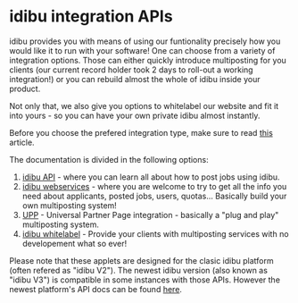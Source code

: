 idibu integration APIs
=========

idibu provides you with means of using our funtionality precisely how you would like it to run with your software! One can choose from a variety of integration options. Those can either quickly introduce multiposting for you clients (our current record holder took 2 days to roll-out a working integration!) or you can rebuild almost the whole of idibu inside your product.

Not only that, we also give you options to whitelabel our website and fit it into yours - so you can have your own private idibu almost instantly.

Before you choose the prefered integration type, make sure to read <a href="https://github.com/oneworldmarket/idibu-api/blob/master/before-you-begin.md">this</a> article.

The documentation is divided in the following options:

1. [idibu API](https://github.com/oneworldmarket/idibu-api/tree/master/api-v3) - where you can learn all about how to post jobs using idibu.
2. [idibu webservices](https://github.com/oneworldmarket/idibu-api/tree/master/webservices) - where you are welcome to try to get all the info you need about applicants, posted jobs, users, quotas... Basically build your own multiposting system!
3. [UPP](https://github.com/oneworldmarket/idibu-api/blob/master/UPP) - Universal Partner Page integration - basically a "plug and play" multiposting system.
4. [idibu whitelabel](https://github.com/oneworldmarket/idibu-api/tree/master/whitelabel) - Provide your clients with multiposting services with no developement what so ever!

Please note that these applets are designed for the clasic idibu platform (often refered as "idibu V2"). The newest idibu version (also known as "idibu V3") is compatible in some instances with those APIs. However the newest platform's API docs can be found [here](https://github.com/oneworldmarket/idibu-v3-api).
